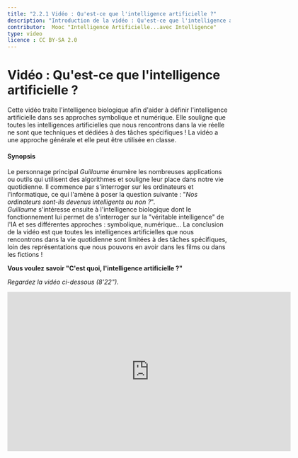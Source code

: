 ```yaml
---
title: "2.2.1 Vidéo : Qu'est-ce que l'intelligence artificielle ?"
description: "Introduction de la vidéo : Qu'est-ce que l'intelligence artificielle ?"
contributor:  Mooc "Intelligence Artificielle...avec Intelligence"
type: video
licence : CC BY-SA 2.0
---
```



# Vidéo : Qu'est-ce que l'intelligence artificielle ?

Cette vidéo traite l'intelligence biologique afin d'aider à définir l'intelligence artificielle dans ses approches symbolique et numérique. Elle souligne que toutes les intelligences artificielles que nous rencontrons dans la vie réelle ne sont que techniques et dédiées à des tâches spécifiques !
La vidéo a une approche générale et elle peut être utilisée en classe.

#### Synopsis
Le personnage principal _Guillaume_ énumère les nombreuses applications ou outils qui utilisent des algorithmes et souligne leur place dans notre vie quotidienne. Il commence par s'interroger sur les ordinateurs et l'informatique, ce qui l'amène à poser la question suivante : "*Nos ordinateurs sont-ils devenus intelligents ou non ?*".  
_Guillaume_ s'intéresse ensuite à l'intelligence biologique dont le fonctionnement lui permet de s'interroger sur la "véritable intelligence" de l'IA et ses différentes approches : symbolique, numérique... La conclusion de la vidéo est que toutes les intelligences artificielles que nous rencontrons dans la vie quotidienne sont limitées à des tâches spécifiques, loin des représentations que nous pouvons en avoir dans les films ou dans les fictions !

**Vous voulez savoir "C'est quoi, l'intelligence artificielle ?"**

_Regardez la vidéo ci-dessous (8'22")_.

<center><iframe width="640" height="360" src="https://www.youtube.com/embed/bkuWz0eAS7w?rel=0&showinfo=0&cc_load_policy=1&hl=en&modestbranding=1" frameborder="0" allowfullscreen></iframe></center>
